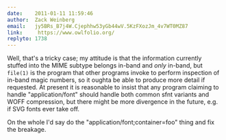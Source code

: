 ```yaml
---
date:    2011-01-11 11:59:46
author:  Zack Weinberg
email:   jy5BRs_B7j4W.Cjephhw53yGb44wV.5KzFXozJm_4v7WT0MZ87
link:     https://www.owlfolio.org/
replyto: 1738
---
```


Well, that's a tricky case; my attitude is that the information
currently stuffed into the MIME subtype belongs in-band and
<i>only</i> in-band, but <code>file(1)</code> is the program that
other programs invoke to perform inspection of in-band magic numbers,
so it oughta be able to produce more detail if requested.  At present
it is reasonable to insist that any program claiming to handle
"application/font" should handle both common sfnt variants and WOFF
compression, but there might be more divergence in the future, e.g. if
SVG fonts ever take off.

On the whole I'd say do the "application/font;container=foo" thing and
fix the breakage.

